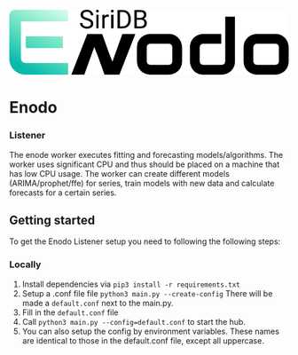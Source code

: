 <p align="center"><img src="https://github.com/siridb/siridb-enodo-hub/raw/development/assets/logo_full.png" alt="Enodo"></p>

# Enodo

### Listener

The enode worker executes fitting and forecasting models/algorithms. The worker uses significant CPU and thus should be placed on a machine that has low CPU usage.
The worker can create different models (ARIMA/prophet/ffe) for series, train models with new data and calculate forecasts for a certain series.


## Getting started

To get the Enodo Listener setup you need to following the following steps:

### Locally

1. Install dependencies via `pip3 install -r requirements.txt`
2. Setup a .conf file file `python3 main.py --create-config` There will be made a `default.conf` next to the main.py.
3. Fill in the `default.conf` file
4. Call `python3 main.py --config=default.conf` to start the hub.
5. You can also setup the config by environment variables. These names are identical to those in the default.conf file, except all uppercase.